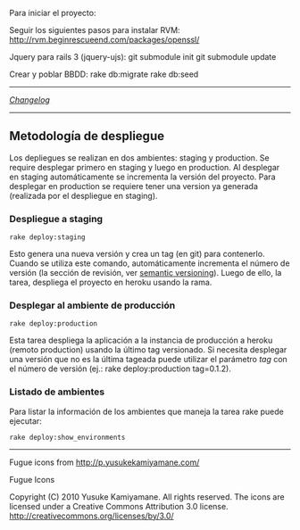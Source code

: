 Para iniciar el proyecto:

Seguir los siguientes pasos para instalar RVM:
http://rvm.beginrescueend.com/packages/openssl/

Jquery para rails 3 (jquery-ujs):
	git submodule init
	git submodule update

Crear y poblar BBDD:
	rake db:migrate
	rake db:seed

----------------------------------------------------------------------

*[Changelog](https://github.com/maxidr/rms/blob/master/CHANGELOG.md)*

-----------------------------------------------------------------------

## Metodología de despliegue

Los depliegues se realizan en dos ambientes: staging y production.  Se require desplegar primero en staging y luego en production.  Al desplegar en staging automáticamente se incrementa la versión del proyecto.  Para desplegar en production se requiere tener una version ya generada (realizada por el despliegue en staging).

### Despliegue a staging

    rake deploy:staging

Esto genera una nueva versión y crea un tag (en git) para contenerlo.  Cuando se utiliza este comando, automáticamente incrementa el número de versión (la sección de revisión, ver [semantic versioning](http://semver.org/)).  Luego de ello, la tarea, despliega el proyecto en heroku usando la rama.

### Desplegar al ambiente de producción

    rake deploy:production

Esta tarea despliega la aplicación a la instancia de producción a heroku (remoto production) usando la último tag versionado.  Si necesita desplegar una versión que no es la última tageada puede utilizar el parámetro *tag* con el número de versión (ej.: rake deploy:production tag=0.1.2).


### Listado de ambientes

Para listar la información de los ambientes que maneja la tarea rake puede ejecutar:

    rake deploy:show_environments



----------------------------------------------------------------------------------------------

Fugue icons from http://p.yusukekamiyamane.com/

Fugue Icons

Copyright (C) 2010 Yusuke Kamiyamane. All rights reserved.
The icons are licensed under a Creative Commons Attribution
3.0 license. <http://creativecommons.org/licenses/by/3.0/>

